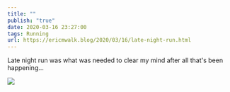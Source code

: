 ```yaml
---
title: ""
publish: "true"
date: 2020-03-16 23:27:00
tags: Running
url: https://ericmwalk.blog/2020/03/16/late-night-run.html
---
```


Late night run was what was needed to clear my mind after all that's been happening...

![](https://ericmwalk.blog/uploads/2022/cbe5d4c4c9.jpg)